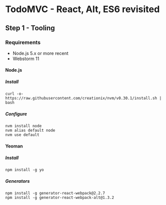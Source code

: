 
# TodoMVC - React, Alt, ES6 revisited


## Step 1 - Tooling

### Requirements

 - Node.js 5.x or more recent
 - Webstorm 11

#### Node.js

##### Install

```
curl -o- https://raw.githubusercontent.com/creationix/nvm/v0.30.1/install.sh | bash
```

##### Configure
```
nvm install node
nvm alias default node
nvm use default
```

#### Yeoman

##### Install
```
npm install -g yo
```

##### Generators
```
npm install -g generator-react-webpack@2.2.7 
npm install -g generator-react-webpack-alt@1.3.2
```
